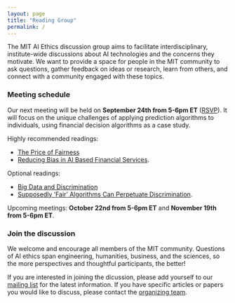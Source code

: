 ```yaml
---
layout: page
title: "Reading Group"
permalink: /
---
```


The MIT AI Ethics discussion group aims to facilitate interdisciplinary, institute-wide discussions about AI technologies and the concerns they motivate. We want to provide a space for people in the MIT community to ask questions, gather feedback on ideas or research, learn from others, and connect with a community engaged with these topics. 

### Meeting schedule

Our next meeting will be held on <b>September 24th from 5-6pm ET</b> ([RSVP](https://www.eventbrite.com/e/mit-ai-ethics-reading-group-financial-decision-algorithms-discussion-tickets-120857495021)). It will focus on the unique challenges of applying prediction algorithms to individuals, using financial decision algorithms as a case study. 

Highly recommended readings: 
* [The Price of Fairness](https://www.mit.edu/~dbertsim/papers/Fairness/The%20Price%20of%20Fairness.pdf)
* [Reducing Bias in AI Based Financial Services](https://www.brookings.edu/research/reducing-bias-in-ai-based-financial-services/).

Optional readings:
* [Big Data and Discrimination](https://lawreview.uchicago.edu/publication/big-data-and-discrimination)
* [Supposedly ‘Fair’ Algorithms Can Perpetuate Discrimination](https://www.wired.com/story/ideas-joi-ito-insurance-algorithms/).

Upcoming meetings: <b>October 22nd from 5-6pm ET</b> and <b>November 19th from 5-6pm ET</b>. 

### Join the discussion

We welcome and encourage all members of the MIT community. Questions of AI ethics span engineering, humanities, business, and the sciences, so the more perspectives and thoughtful participants, the better! 

If you are interested in joining the dicussion, please add yourself to our [mailing list](https://groups.mit.edu/webmoira/list/ai-ethics) for the latest information. If you have specific articles or papers you would like to discuss, please contact the [organizing team](https://mitaiethics.github.io/organizers). 
